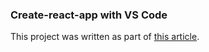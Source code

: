 ### Create-react-app with VS Code
This project was written as part of [this article](https://tducasse.netlify.com/setup-react/).
